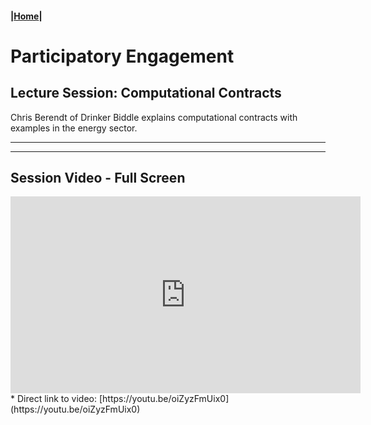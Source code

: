 
#### |[Home](https://mitmedialab.github.io/2019-MIT-Computational-Law-Course)|

# Participatory Engagement 

## Lecture Session: Computational Contracts
        
Chris Berendt of Drinker Biddle explains computational contracts with examples in the energy sector.


--------------------------------

<script type="text/javascript">
        (function(p,i,g,e,o,n,s){p[o]=p[o]||function(){(p[o].q=p[o].q||[]).push(arguments)},
            n=i.createElement(g),s=i.getElementsByTagName(g)[0];n.async=1;n.src=e;
            s.parentNode.insertBefore(n,s);})
            (window,document,'script','https://static.pigeonhole.at/widget/pigeon-widget.js','phl');
        phl("create", {
            width: "320px",
            height: "568px",
            passcode: "LAWMIT",
            className: "pigeonhole-iframe",
            sessionId: 189844, 
        });
    </script>
<div class="pigeonhole-iframe"></div>

-----------------

## Session Video - Full Screen
        
<iframe width="560" height="315" src="https://www.youtube.com/embed/oiZyzFmUix0" frameborder="0" allow="accelerometer; autoplay; encrypted-media; gyroscope; picture-in-picture" allowfullscreen></iframe>
* Direct link to video: [https://youtu.be/oiZyzFmUix0](https://youtu.be/oiZyzFmUix0)
